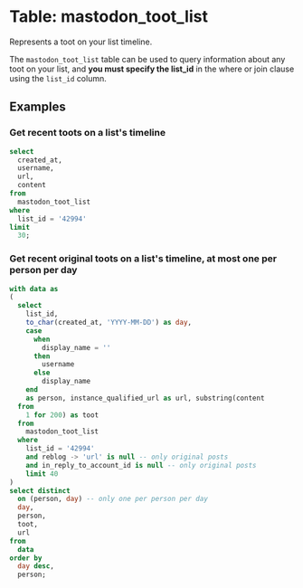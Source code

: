 # Table: mastodon_toot_list

Represents a toot on your list timeline.

The `mastodon_toot_list` table can be used to query information about any toot on your list, and **you must specify the list_id** in the where or join clause using the `list_id` column.

## Examples

### Get recent toots on a list's timeline

```sql
select
  created_at,
  username,
  url,
  content
from
  mastodon_toot_list
where
  list_id = '42994'
limit
  30;
```

### Get recent original toots on a list's timeline, at most one per person per day

```sql
with data as 
(
  select
    list_id,
    to_char(created_at, 'YYYY-MM-DD') as day,
    case
      when
        display_name = '' 
      then
        username 
      else
        display_name 
    end
    as person, instance_qualified_url as url, substring(content 
  from
    1 for 200) as toot 
  from
    mastodon_toot_list 
  where
    list_id = '42994' 
    and reblog -> 'url' is null -- only original posts
    and in_reply_to_account_id is null -- only original posts
    limit 40 
)
select distinct
  on (person, day) -- only one per person per day
  day,
  person,
  toot,
  url 
from
  data 
order by
  day desc,
  person;
```
